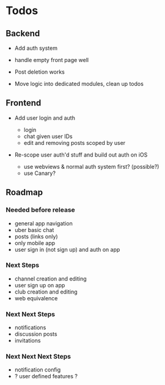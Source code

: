 # Todos

## Backend

- Add auth system

- handle empty front page well

- Post deletion works

- Move logic into dedicated modules, clean up todos

## Frontend

- Add user login and auth
  - login
  - chat given user IDs
  - edit and removing posts scoped by user

- Re-scope user auth'd stuff and build out auth on iOS
  - use webviews & normal auth system first? (possible?)
  - use Canary?

## Roadmap

### Needed before release

- general app navigation
- uber basic chat
- posts (links only)
- only mobile app
- user sign in (not sign up) and auth on app

### Next Steps

- channel creation and editing
- user sign up on app
- club creation and editing
- web equivalence

### Next Next Steps

- notifications
- discussion posts
- invitations

### Next Next Next Steps

- notification config
- ? user defined features ?
